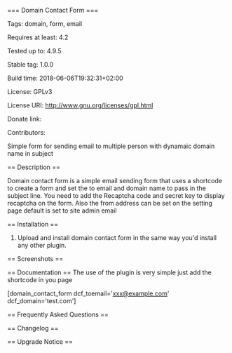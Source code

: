=== Domain Contact Form ===

Tags: domain, form, email

Requires at least: 4.2

Tested up to: 4.9.5

Stable tag: 1.0.0

Build time: 2018-06-06T19:32:31+02:00

License: GPLv3

License URI: http://www.gnu.org/licenses/gpl.html

Donate link: 

Contributors: 

Simple form for sending email to multiple person with dynamaic domain name in subject

== Description ==

Domain contact form is a simple email sending form that uses a shortcode to create a form and set the to email and domain name to pass in the subject line. You need to add the Recaptcha code and secret key to display recaptcha on the form. Also the from address can be set on the setting page default is set to site admin email


== Installation ==

1. Upload and install domain contact form in the same way you'd install any other plugin.

== Screenshots ==


== Documentation ==
The use of the plugin is very simple just add the shortcode in you page

[domain_contact_form dcf_toemail='xxx@example.com' dcf_domain='test.com']

== Frequently Asked Questions ==


== Changelog ==


== Upgrade Notice ==
